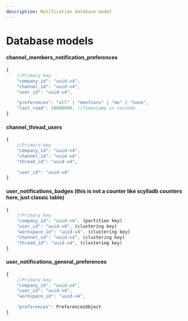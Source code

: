 ```yaml
---
description: Notification database model
---
```


# Database models

#### **channel\_members\_notification\_preferences**

```javascript
{
	//Primary key
	"company_id": "uuid-v4",
	"channel_id": "uuid-v4",
	"user_id": "uuid-v4",

	"preferences": "all" | "mentions" | "me" | "none",
	"last_read": 16000000, //Timestamp in seconds	
}
```

#### **channel\_thread\_users**

```javascript
{
	//Primary key
	"company_id": "uuid-v4",
	"channel_id": "uuid-v4",
	"thread_id": "uuid-v4",

	"user_id": "uuid-v4"
}
```

#### **user\_notifications\_badges \(this is not a counter like scylladb counters here, just classic table\)**

```javascript
{
	//Primary key
	"company_id": "uuid-v4", (partition key)
	"user_id": "uuid-v4", (clustering key)
	"workspace_id": "uuid-v4", (clustering key)
	"channel_id": "uuid-v4", (clustering key)
	"thread_id": "uuid-v4", (clustering key)
}
```

#### **user\_notifications\_general\_preferences**

```javascript
{
	//Primary key
	"company_id": "uuid-v4",
	"user_id": "uuid-v4",
	"workspace_id": "uuid-v4",

	"preferences": PreferencesObject
}
```

